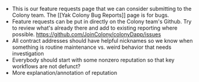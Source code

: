 - This is our feature requests page that we can consider submitting to the Colony team. The [[Yak Colony Bug Reports]] page is for bugs.
-  Feature requests can be put in directly on the Colony team's Github. Try to review what's already there and add to existing reporting where possible. https://github.com/JoinColony/colonyDapp/issues
- All contract addresses should have helpful nicknames so we know when something is routine maintenance vs. weird behavior that needs investigation
- Everybody should start with some nonzero reputation so that key workflows are not defunct?
- More explanation/annotation of reputation
